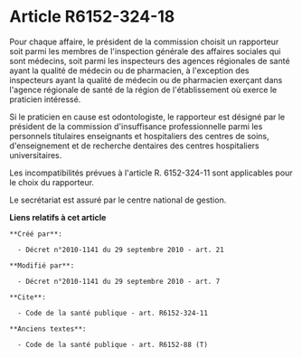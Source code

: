 # Article R6152-324-18

Pour chaque affaire, le président de la commission choisit un rapporteur soit parmi les membres de l'inspection générale des
affaires sociales qui sont médecins, soit parmi les inspecteurs des agences régionales de santé ayant la qualité de médecin
ou de pharmacien, à l'exception des inspecteurs ayant la qualité de médecin ou de pharmacien exerçant dans l'agence régionale
de santé de la région de l'établissement où exerce le praticien intéressé. 

Si le praticien en cause est odontologiste, le rapporteur est désigné par le président de la commission d'insuffisance
professionnelle parmi les personnels titulaires enseignants et hospitaliers des centres de soins, d'enseignement et de
recherche dentaires des centres hospitaliers universitaires. 

Les incompatibilités prévues à l'article R. 6152-324-11 sont applicables pour le choix du rapporteur. 

Le secrétariat est assuré par le centre national de gestion.

**Liens relatifs à cet article**

	**Créé par**:

	  - Décret n°2010-1141 du 29 septembre 2010 - art. 21

	**Modifié par**:

	  - Décret n°2010-1141 du 29 septembre 2010 - art. 7

	**Cite**:

	  - Code de la santé publique - art. R6152-324-11

	**Anciens textes**:

	  - Code de la santé publique - art. R6152-88 (T)
